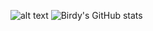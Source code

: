 ![alt text](https://cdn.discordapp.com/attachments/1191940685281108121/1201052953805602876/Screenshot_2024-01-27_233440-removebg-preview.png?ex=65c86aba&is=65b5f5ba&hm=eeb2749357f714f5eeb8d2188813c340f90bf9daa507c1effab7c975b0e42b91&)
![Birdy's GitHub stats](https://github-readme-stats.vercel.app/api?username=0xB1RDY&hide=contribs,prs)
